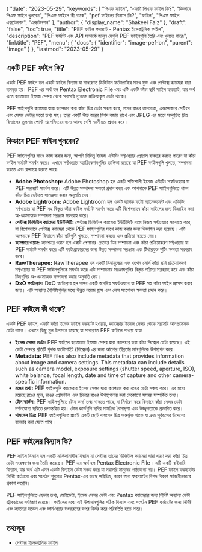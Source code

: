 {
  "date": "2023-05-29",
  "keywords": [
"পিএফ ফাইল",
"একটি পিএফ ফাইল কি?",
"কিভাবে পিএফ ফাইল খুলবেন",
"পিএফ ফাইলে কী থাকে",
"pef ফাইলের বিন্যাস কি?",
"ফাইল",
"পিএফ ফাইল এক্সটেনশন",
"এক্সটেনশন"
],
  "author": {
    "display_name": "Shakeel Faiz"
},
  "draft": "false",
  "toc": true,
  "title": "PEF ফাইল ফরম্যাট - Pentax ইলেকট্রনিক ফাইল",
  "description": "PEF ফর্ম্যাট এবং API সম্পর্কে জানুন যেগুলি PEF ফাইলগুলি তৈরি এবং খুলতে পারে৷",
  "linktitle": "PEF",
  "menu": {
    "docs": {
      "identifier": "image-pef-bn",
      "parent": "image"
}
},
  "lastmod": "2023-05-29"
}

## একটি PEF ফাইল কি?

একটি PEF ফাইল হল একটি ফাইল বিন্যাস যা সাধারণত ডিজিটাল ফটোগ্রাফির সাথে যুক্ত এবং পেন্টাক্স ক্যামেরা দ্বারা ব্যবহৃত হয়। PEF এর অর্থ হল Pentax Electronic File এবং এটি একটি কাঁচা ছবি ফাইল ফরম্যাট, যার অর্থ এতে ক্যামেরার ইমেজ সেন্সর থেকে সরাসরি ন্যূনতম প্রক্রিয়াকৃত ডেটা থাকে।

PEF ফাইলগুলি ক্যামেরা দ্বারা ক্যাপচার করা কাঁচা চিত্র ডেটা সঞ্চয় করে, যেমন রঙের তাপমাত্রা, এক্সপোজার সেটিংস এবং সেন্সর ডেটার মতো তথ্য সহ। তারা একটি উচ্চ স্তরের বিশদ বজায় রাখে এবং JPEG এর মতো সংকুচিত চিত্র বিন্যাসের তুলনায় পোস্ট-প্রসেসিংয়ের জন্য আরও বেশি নমনীয়তা প্রদান করে।

## কিভাবে PEF ফাইল খুলবেন?

PEF ফাইলগুলির সাথে কাজ করার জন্য, আপনি বিভিন্ন ইমেজ এডিটিং সফ্টওয়্যার প্রোগ্রাম ব্যবহার করতে পারেন যা কাঁচা ফাইল ফর্ম্যাট সমর্থন করে। এখানে সফ্টওয়্যার অ্যাপ্লিকেশনগুলির তালিকা রয়েছে যা PEF ফাইলগুলি খুলতে, সম্পাদনা করতে এবং রূপান্তর করতে পারে।

- **Adobe Photoshop:** Adobe Photoshop হল একটি শক্তিশালী ইমেজ এডিটিং সফটওয়্যার যা PEF ফরম্যাট সমর্থন করে। এটি উন্নত সম্পাদনা ক্ষমতা প্রদান করে এবং আপনাকে PEF ফাইলগুলিতে থাকা কাঁচা চিত্র ডেটাতে সামঞ্জস্য করার অনুমতি দেয়।
- **Adobe Lightroom:** Adobe Lightroom হল একটি ব্যাপক ফটো ম্যানেজমেন্ট এবং এডিটিং সফ্টওয়্যার যা PEF সহ বিস্তৃত কাঁচা ফাইল ফর্ম্যাট সমর্থন করে৷ এটি বিশেষভাবে কাঁচা ফাইলের জন্য ডিজাইন করা অ-ধ্বংসাত্মক সম্পাদনা সরঞ্জাম সরবরাহ করে।
- **পেন্টাক্স ডিজিটাল ক্যামেরা ইউটিলিটি:** পেন্টাক্স ডিজিটাল ক্যামেরা ইউটিলিটি নামে নিজস্ব সফ্টওয়্যার সরবরাহ করে, যা বিশেষভাবে পেন্টাক্স ক্যামেরা থেকে PEF ফাইলগুলির সাথে কাজ করার জন্য ডিজাইন করা হয়েছে। এটি আপনাকে PEF বিন্যাসে কাঁচা ছবিগুলি খুলতে, সম্পাদনা করতে এবং প্রক্রিয়া করতে দেয়।
- **ক্যাপচার ওয়ান:** ক্যাপচার ওয়ান হল একটি পেশাদার-গ্রেডের চিত্র সম্পাদনা এবং কাঁচা প্রক্রিয়াকরণ সফ্টওয়্যার যা PEF ফর্ম্যাট সমর্থন করে৷ এটি ফটোগ্রাফারদের জন্য উন্নত সম্পাদনা সরঞ্জাম এবং টিথারযুক্ত শুটিং ক্ষমতা সরবরাহ করে।
- **RawTherapee:** RawTherapee হল একটি বিনামূল্যের এবং ওপেন সোর্স কাঁচা ছবি প্রক্রিয়াকরণ সফ্টওয়্যার যা PEF ফাইলগুলিকে সমর্থন করে৷ এটি সম্পাদনার সরঞ্জামগুলির বিস্তৃত পরিসর সরবরাহ করে এবং কাঁচা চিত্রগুলির অ-ধ্বংসাত্মক সম্পাদনা করার অনুমতি দেয়।
- **DxO ফটোল্যাব:** DxO ফটোল্যাব হল অপর একটি জনপ্রিয় সফটওয়্যার যা PEF সহ কাঁচা ফাইল প্রসেস করার জন্য। এটি অন্যান্য বৈশিষ্ট্যগুলির মধ্যে উন্নত নয়েজ হ্রাস এবং লেন্স সংশোধন ক্ষমতা প্রদান করে।

## PEF ফাইলে কী থাকে?

একটি PEF ফাইল, একটি কাঁচা ইমেজ ফাইল ফরম্যাট হওয়ায়, ক্যামেরার ইমেজ সেন্সর থেকে সরাসরি আনপ্রসেসড ডেটা থাকে। এখানে কিছু মূল উপাদান রয়েছে যা সাধারণত PEF ফাইলে পাওয়া যায়:

- **ইমেজ সেন্সর ডেটা:** PEF ফাইলে ক্যামেরার ইমেজ সেন্সর দ্বারা ক্যাপচার করা কাঁচা পিক্সেল ডেটা রয়েছে। এই ডেটা সেন্সরে প্রতিটি পৃথক ফটোসাইট (পিক্সেল) এর জন্য আলোর তীব্রতার মানগুলিকে উপস্থাপন করে।
- **Metadata:** PEF files also include metadata that provides information about image and camera settings. This metadata can include details such as camera model, exposure settings (shutter speed, aperture, ISO), white balance, focal length, date and time of capture and other camera-specific information.
- **রঙের তথ্য:** PEF ফাইলগুলি ক্যামেরার ইমেজ সেন্সর দ্বারা ক্যাপচার করা রঙের ডেটা সঞ্চয় করে। এর মধ্যে রয়েছে রঙের স্থান, রঙের প্রোফাইল এবং চিত্রের রঙের উপস্থাপনায় করা যেকোনো সমন্বয় সম্পর্কিত তথ্য।
- **টোন কার্ভস:** PEF ফাইলগুলিতে টোন কার্ভ তথ্য থাকতে পারে, যা নির্ধারণ করে কিভাবে কাঁচা সেন্সর ডেটা দর্শনযোগ্য ছবিতে রূপান্তরিত হয়। টোন কার্ভগুলি ছবির সামগ্রিক বৈসাদৃশ্য এবং উজ্জ্বলতাকে প্রভাবিত করে।
- **থাম্বনেল চিত্র:** PEF ফাইলগুলিতে প্রায়ই একটি ছোট থাম্বনেল চিত্র অন্তর্ভুক্ত থাকে যা দ্রুত পূর্বরূপের উদ্দেশ্যে ব্যবহার করা যেতে পারে।

## PEF ফাইলের বিন্যাস কি?

PEF ফাইল বিন্যাস হল একটি মালিকানাধীন বিন্যাস যা পেন্টাক্স তাদের ডিজিটাল ক্যামেরা দ্বারা ধারণ করা কাঁচা চিত্র ডেটা সংরক্ষণের জন্য তৈরি করেছে। PEF এর অর্থ হল Pentax Electronic File। এটি একটি বাইনারি বিন্যাস, যার অর্থ এটি এমন একটি বিন্যাসে ডেটা সঞ্চয় করে যা সরাসরি মানুষের পাঠযোগ্য নয়। PEF ফাইল ফরম্যাটের নির্দিষ্ট কাঠামো এবং সংগঠন শুধুমাত্র Pentax-এর কাছে পরিচিত, কারণ তারা ফরম্যাটের বিশদ বিবরণ সর্বজনীনভাবে প্রকাশ করেনি।

PEF ফাইলগুলিতে হেডার তথ্য, মেটাডেটা, ইমেজ সেন্সর ডেটা এবং Pentax ক্যামেরার জন্য নির্দিষ্ট অন্যান্য ডেটা স্ট্রাকচারের সংমিশ্রণ রয়েছে। ফাইলের মধ্যে এই উপাদানগুলির সঠিক বিন্যাস এবং সংগঠন PEF ফর্ম্যাটের জন্য নির্দিষ্ট এবং ক্যামেরা মডেল এবং ফার্মওয়্যার সংস্করণের উপর নির্ভর করে পরিবর্তিত হতে পারে।

## তথ্যসূত্র
* [পেন্টাক্স ইলেকট্রনিক ফাইল](https://www.wikidata.org/wiki/Q3964876)


